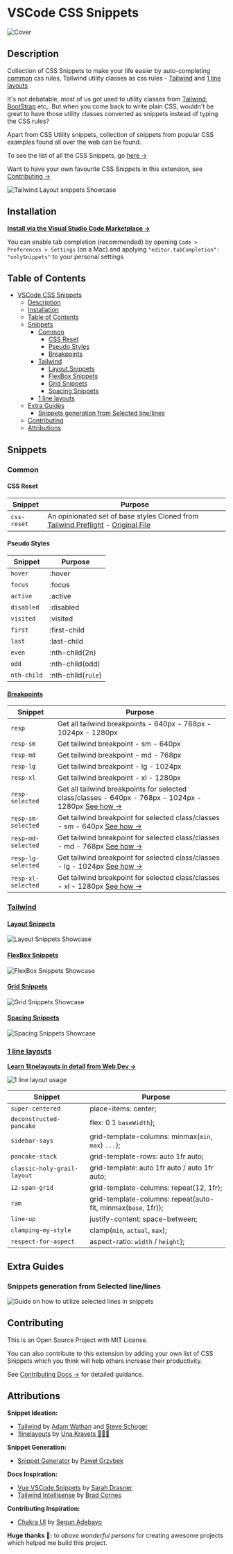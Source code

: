 # VSCode CSS Snippets

![Cover](https://raw.githubusercontent.com/navin-moorthy/vscode-css-snippets/master/media/cover.jpg)

## Description

Collection of CSS Snippets to make your life easier by auto-completing
[common](#common) css rules, Tailwind utility classes as css rules -
[Tailwind](#tailwind-layout) and [1 line layouts](#1-line-layouts)

It's not debatable, most of us got used to utility classes from
[Tailwind](https://tailwindcss.com/), [BootStrap](https://getbootstrap.com/)
etc,. But when you come back to write plain CSS, wouldn't be great to have those
utility classes converted as snippets instead of typing the CSS rules?

Apart from CSS Utility snippets, collection of snippets from popular CSS
examples found all over the web can be found.

To see the list of all the CSS Snippets, go [here →](#snippets)

Want to have your own favourite CSS Snippets in this extension, see
[Contributing →](#contributing)

![Tailwind Layout snippets Showcase](https://github.com/navin-moorthy/vscode-css-snippets/raw/master/media/vscode-css-snippets.gif)

## Installation

**[Install via the Visual Studio Code Marketplace →](https://marketplace.visualstudio.com/items?itemName=navin-moorthy.vscode-css-snippets)**

You can enable tab completion (recommended) by opening
`Code > Preferences > Settings` (on a Mac) and applying
`"editor.tabCompletion": "onlySnippets"` to your personal settings

## Table of Contents

- [VSCode CSS Snippets](#vscode-css-snippets)
  - [Description](#description)
  - [Installation](#installation)
  - [Table of Contents](#table-of-contents)
  - [Snippets](#snippets)
    - [Common](#common)
      - [CSS Reset](#css-reset)
      - [Pseudo Styles](#pseudo-styles)
      - [Breakpoints](#breakpoints)
    - [Tailwind](#tailwind)
      - [Layout Snippets](#layout-snippets)
      - [FlexBox Snippets](#flexbox-snippets)
      - [Grid Snippets](#grid-snippets)
      - [Spacing Snippets](#spacing-snippets)
    - [1 line layouts](#1-line-layouts)
  - [Extra Guides](#extra-guides)
    - [Snippets generation from Selected line/lines](#snippets-generation-from-selected-linelines)
  - [Contributing](#contributing)
  - [Attributions](#attributions)

## Snippets

### Common

#### CSS Reset

| Snippet     | Purpose                                                                                                                                                                             |
| ----------- | ----------------------------------------------------------------------------------------------------------------------------------------------------------------------------------- |
| `css-reset` | An opinionated set of base styles Cloned from [Tailwind Preflight](https://tailwindcss.com/docs/preflight) - [Original File](https://unpkg.com/tailwindcss@1.5.1/dist/tailwind.css) |

#### Pseudo Styles

| Snippet     | Purpose            |
| ----------- | ------------------ |
| `hover`     | :hover             |
| `focus`     | :focus             |
| `active`    | :active            |
| `disabled`  | :disabled          |
| `visited`   | :visited           |
| `first`     | :first-child       |
| `last`      | :last-child        |
| `even`      | :nth-child(2n)     |
| `odd`       | :nth-child(odd)    |
| `nth-child` | :nth-child(`rule`) |

#### [Breakpoints](https://tailwindcss.com/docs/breakpoints)

| Snippet            | Purpose                                                                                                                                             |
| ------------------ | --------------------------------------------------------------------------------------------------------------------------------------------------- |
| `resp`             | Get all tailwind breakpoints - 640px - 768px - 1024px - 1280px                                                                                      |
| `resp-sm`          | Get tailwind breakpoint - sm - 640px                                                                                                                |
| `resp-md`          | Get tailwind breakpoint - md - 768px                                                                                                                |
| `resp-lg`          | Get tailwind breakpoint - lg - 1024px                                                                                                               |
| `resp-xl`          | Get tailwind breakpoint - xl - 1280px                                                                                                               |
| `resp-selected`    | Get all tailwind breakpoints for selected class/classes - 640px - 768px - 1024px - 1280px [See how →](#snippets-generation-from-selected-linelines) |
| `resp-sm-selected` | Get tailwind breakpoint for selected class/classes - sm - 640px [See how →](#snippets-generation-from-selected-linelines)                           |
| `resp-md-selected` | Get tailwind breakpoint for selected class/classes - md - 768px [See how →](#snippets-generation-from-selected-linelines)                           |
| `resp-lg-selected` | Get tailwind breakpoint for selected class/classes - lg - 1024px [See how →](#snippets-generation-from-selected-linelines)                          |
| `resp-xl-selected` | Get tailwind breakpoint for selected class/classes - xl - 1280px [See how →](#snippets-generation-from-selected-linelines)                          |

### [Tailwind](https://tailwindcss.com/)

#### [Layout Snippets](https://github.com/navin-moorthy/vscode-css-snippets/blob/master/docs/tailwind/layout.md)

![Layout Snippets Showcase](https://github.com/navin-moorthy/vscode-css-snippets/raw/master/media/tailwind-layout.gif)

#### [FlexBox Snippets](https://github.com/navin-moorthy/vscode-css-snippets/blob/master/docs/tailwind/flex.md)

![FlexBox Snippets Showcase](https://github.com/navin-moorthy/vscode-css-snippets/raw/master/media/tailwind-flex.gif)

#### [Grid Snippets](https://github.com/navin-moorthy/vscode-css-snippets/blob/master/docs/tailwind/grid.md)

![Grid Snippets Showcase](https://github.com/navin-moorthy/vscode-css-snippets/raw/master/media/tailwind-grid.gif)

#### [Spacing Snippets](https://github.com/navin-moorthy/vscode-css-snippets/blob/master/docs/tailwind/spacing.md)

![Spacing Snippets Showcase](https://github.com/navin-moorthy/vscode-css-snippets/raw/master/media/tailwind-spacing.gif)

### [1 line layouts](https://1linelayouts.glitch.me/)

**[Learn 1linelayouts in detail from Web Dev →](https://web.dev/one-line-layouts/)**

![1 line layout usage](https://github.com/navin-moorthy/vscode-css-snippets/raw/master/media/1linelayouts.gif)

| Snippet                     | Purpose                                                       |
| --------------------------- | ------------------------------------------------------------- |
| `super-centered`            | place-items: center;                                          |
| `deconstructed-pancake`     | flex: 0 1 `baseWidth`};                                       |
| `sidebar-says`              | grid-template-columns: minmax(`min`, `max`) `...`};           |
| `pancake-stack`             | grid-template-rows: auto 1fr auto;                            |
| `classic-holy-grail-layout` | grid-template: auto 1fr auto / auto 1fr auto;                 |
| `12-span-grid`              | grid-template-columns: repeat(12, 1fr);                       |
| `ram`                       | grid-template-columns: repeat(auto-fit, minmax(`base`, 1fr)); |
| `line-up`                   | justify-content: space-between;                               |
| `clamping-my-style`         | clamp(`min`, `actual`, `max`);                                |
| `respect-for-aspect`        | aspect-ratio: `width` / `height`};                            |

## Extra Guides

### Snippets generation from Selected line/lines

![Guide on how to utilize selected lines in snippets](https://raw.githubusercontent.com/navin-moorthy/vscode-css-snippets/master/media/selected-guide.gif)

## Contributing

This is an Open Source Project with MIT License.

You can also contribute to this extension by adding your own list of CSS
Snippets which you think will help others increase their productivity.

See
[Contributing Docs →](https://github.com/navin-moorthy/vscode-css-snippets/blob/master/CONTRIBUTING.md)
for detailed guidance.

## Attributions

**Snippet Ideation:**

- [Tailwind](https://tailwindcss.com/) by
  [Adam Wathan](https://twitter.com/adamwathan) and
  [Steve Schoger](https://twitter.com/steveschoger)
- [1linelayouts](https://1linelayouts.glitch.me/) by
  [Una Kravets 👩🏻‍💻](https://twitter.com/Una)

**Snippet Generation:**

- [Snippet Generator](https://snippet-generator.app/) by
  [Paweł Grzybek](https://twitter.com/pawelgrzybek)

**Docs Inspiration:**

- [Vue VSCode Snippets](https://github.com/sdras/vue-vscode-snippets/blob/master/README.md)
  by [Sarah Drasner](https://twitter.com/sarah_edo)
- [Tailwind Intellisense](https://github.com/tailwindcss/intellisense) by
  [Brad Cornes](https://twitter.com/bradlc)

**Contributing Inspiration:**

- [Chakra UI](https://github.com/chakra-ui/chakra-ui/blob/master/CONTRIBUTING.md)
  by [Segun Adebayo](https://twitter.com/thesegunadebayo)

**Huge thanks 🙏:** to _above wonderful persons_ for creating awesome projects
which helped me build this project.
